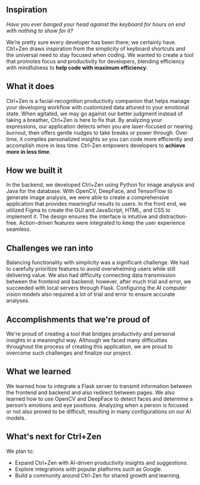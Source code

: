 ## Inspiration
_Have you ever banged your head against the keyboard for hours on end with nothing to show for it?_

We’re pretty sure every developer has been there; we certainly have. Ctrl+Zen draws inspiration from the simplicity of keyboard shortcuts and the universal need to stay focused when coding. We wanted to create a tool that promotes focus and productivity for developers, blending efficiency with mindfulness to **help code with maximum efficiency**.

## What it does
Ctrl+Zen is a facial-recognition productivity companion that helps manage your developing workflow with customized data attuned to your emotional state. When agitated, we may go against our better judgment instead of taking a breather, Ctrl+Zen is here to fix that. By analyzing your expressions, our application detects when you are laser-focused or nearing burnout, then offers gentle nudges to take breaks or power through. Over time, it compiles personalized insights so you can code more efficiently and accomplish more in less time. Ctrl-Zen empowers developers to **achieve more in less time**.

## How we built it
In the backend, we developed Ctrl+Zen using Python for image analysis and Java for the database. With OpenCV, DeepFace, and TensorFlow to generate image analysis, we were able to create a comprehensive application that provides meaningful results to users. In the front end, we utilized Figma to create the GUI and JavaScript, HTML, and CSS to implement it. The design ensures the interface is intuitive and distraction-free. Action-driven features were integrated to keep the user experience seamless.

## Challenges we ran into
Balancing functionality with simplicity was a significant challenge. We had to carefully prioritize features to avoid overwhelming users while still delivering value. We also had difficulty connecting data transmission between the frontend and backend; however, after much trial and error, we succeeded with local servers through Flask. Configuring the AI computer vision models also required a lot of trial and error to ensure accurate analyses. 

## Accomplishments that we're proud of
We're proud of creating a tool that bridges productivity and personal insights in a meaningful way. Although we faced many difficulties throughout the process of creating this application, we are proud to overcome such challenges and finalize our project.

## What we learned
We learned how to integrate a Flask server to transmit information between the frontend and backend and also redirect between pages. We also learned how to use OpenCV and DeepFace to detect faces and determine a person’s emotions and eye positions. Analyzing when a person is focused or not also proved to be difficult, resulting in many configurations on our AI models.

## What's next for Ctrl+Zen
We plan to:
- Expand Ctrl+Zen with AI-driven productivity insights and suggestions.
- Explore integrations with popular platforms such as Google.
- Build a community around Ctrl-Zen for shared growth and learning.
